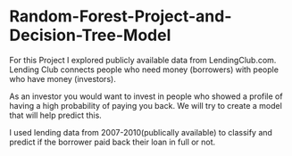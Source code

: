 # Random-Forest-Project-and-Decision-Tree-Model
For this Project I explored publicly available data from LendingClub.com. Lending Club connects people who need money (borrowers) with people who have money (investors). 

As an investor you would want to invest in people who showed a profile of having a high probability of paying you back. We will try to create a model that will help predict this.

I used lending data from 2007-2010(publically available) to classify and predict if the borrower paid back their loan in full or not. 
